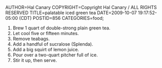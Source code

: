 AUTHOR=Hal Canary
COPYRIGHT=Copyright Hal Canary / ALL RIGHTS RESERVED
TITLE=palatable iced green tea
DATE=2009-10-07 19:17:52-05:00 (CDT)
POSTID=856
CATEGORIES=food;

1) Brew 1 quart of double-strong plain green tea.  
2) Let cool five or fifteen minutes.  
3) Remove teabags.  
4) Add a handful of sucralose (Splenda).  
5) Add a big squirt of lemon juice.  
6) Pour over a two-quart pitcher full of ice.  
7) Stir it up, then serve.
